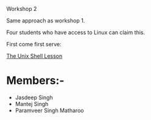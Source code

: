 Workshop 2

Same approach as workshop 1.

Four students who have access to Linux can claim this.

First come first serve:

[The Unix Shell Lesson](https://swcarpentry.github.io/shell-novice/)


# Members:- 
- Jasdeep Singh
- Mantej Singh
- Paramveer Singh Matharoo 
